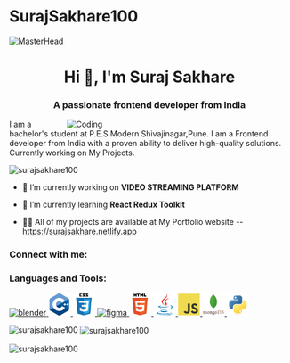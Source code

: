 # SurajSakhare100
[![MasterHead](https://user-images.githubusercontent.com/86270481/214122618-1bf43327-cdef-456e-81fe-fc71a9070c07.gif)](https://rishavchanda.io)
<h1 align="center">Hi 👋, I'm Suraj Sakhare</h1>
<h3 align="center">A passionate frontend developer from India</h3>
<p><img align="right" alt="Coding" width="400" src="https://cdn.dribbble.com/users/1162077/screenshots/3848914/programmer.gif"></p>

I am a bachelor's student at P.E.S Modern Shivajinagar,Pune. I am a Frontend developer from India with a proven ability to deliver high-quality solutions. Currently working on My Projects.

<p align="left"> <img src="https://komarev.com/ghpvc/?username=surajsakhare100&label=Profile%20views&color=0e75b6&style=flat" alt="surajsakhare100" /> </p>

- 🔭 I’m currently working on **VIDEO STREAMING PLATFORM**

- 🌱 I’m currently learning **React Redux Toolkit**

- 👨‍💻 All of my projects are available at My Portfolio website -- https://surajsakhare.netlify.app

<h3 align="left">Connect with me:</h3>
<p align="left">
</p>

<h3 align="left">Languages and Tools:</h3>
<p align="left"> <a href="https://www.blender.org/" target="_blank" rel="noreferrer"> <img src="https://download.blender.org/branding/community/blender_community_badge_white.svg" alt="blender" width="40" height="40"/> </a> <a href="https://www.w3schools.com/cpp/" target="_blank" rel="noreferrer"> <img src="https://raw.githubusercontent.com/devicons/devicon/master/icons/cplusplus/cplusplus-original.svg" alt="cplusplus" width="40" height="40"/> </a> <a href="https://www.w3schools.com/css/" target="_blank" rel="noreferrer"> <img src="https://raw.githubusercontent.com/devicons/devicon/master/icons/css3/css3-original-wordmark.svg" alt="css3" width="40" height="40"/> </a> <a href="https://www.figma.com/" target="_blank" rel="noreferrer"> <img src="https://www.vectorlogo.zone/logos/figma/figma-icon.svg" alt="figma" width="40" height="40"/> </a> <a href="https://www.w3.org/html/" target="_blank" rel="noreferrer"> <img src="https://raw.githubusercontent.com/devicons/devicon/master/icons/html5/html5-original-wordmark.svg" alt="html5" width="40" height="40"/> </a> <a href="https://www.java.com" target="_blank" rel="noreferrer"> <img src="https://raw.githubusercontent.com/devicons/devicon/master/icons/java/java-original.svg" alt="java" width="40" height="40"/> </a> <a href="https://developer.mozilla.org/en-US/docs/Web/JavaScript" target="_blank" rel="noreferrer"> <img src="https://raw.githubusercontent.com/devicons/devicon/master/icons/javascript/javascript-original.svg" alt="javascript" width="40" height="40"/> </a> <a href="https://www.mongodb.com/" target="_blank" rel="noreferrer"> <img src="https://raw.githubusercontent.com/devicons/devicon/master/icons/mongodb/mongodb-original-wordmark.svg" alt="mongodb" width="40" height="40"/> </a> <a href="https://www.python.org" target="_blank" rel="noreferrer"> <img src="https://raw.githubusercontent.com/devicons/devicon/master/icons/python/python-original.svg" alt="python" width="40" height="40"/> </a> </p>

<p><img align="left" src="https://github-readme-stats.vercel.app/api/top-langs?username=surajsakhare100&show_icons=true&locale=en&layout=compact" alt="surajsakhare100" /></p>

<p>&nbsp;<img align="center" src="https://github-readme-stats.vercel.app/api?username=surajsakhare100&show_icons=true&locale=en" alt="surajsakhare100" /></p>

<p><img align="center" src="https://github-readme-streak-stats.herokuapp.com/?user=surajsakhare100&" alt="surajsakhare100" /></p>

